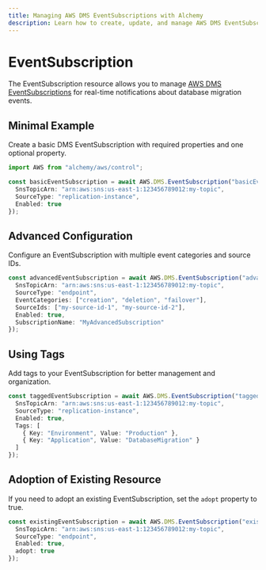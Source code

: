 ```yaml
---
title: Managing AWS DMS EventSubscriptions with Alchemy
description: Learn how to create, update, and manage AWS DMS EventSubscriptions using Alchemy Cloud Control.
---
```


# EventSubscription

The EventSubscription resource allows you to manage [AWS DMS EventSubscriptions](https://docs.aws.amazon.com/dms/latest/userguide/) for real-time notifications about database migration events.

## Minimal Example

Create a basic DMS EventSubscription with required properties and one optional property.

```ts
import AWS from "alchemy/aws/control";

const basicEventSubscription = await AWS.DMS.EventSubscription("basicEventSubscription", {
  SnsTopicArn: "arn:aws:sns:us-east-1:123456789012:my-topic",
  SourceType: "replication-instance",
  Enabled: true
});
```

## Advanced Configuration

Configure an EventSubscription with multiple event categories and source IDs.

```ts
const advancedEventSubscription = await AWS.DMS.EventSubscription("advancedEventSubscription", {
  SnsTopicArn: "arn:aws:sns:us-east-1:123456789012:my-topic",
  SourceType: "endpoint",
  EventCategories: ["creation", "deletion", "failover"],
  SourceIds: ["my-source-id-1", "my-source-id-2"],
  Enabled: true,
  SubscriptionName: "MyAdvancedSubscription"
});
```

## Using Tags

Add tags to your EventSubscription for better management and organization.

```ts
const taggedEventSubscription = await AWS.DMS.EventSubscription("taggedEventSubscription", {
  SnsTopicArn: "arn:aws:sns:us-east-1:123456789012:my-topic",
  SourceType: "replication-instance",
  Enabled: true,
  Tags: [
    { Key: "Environment", Value: "Production" },
    { Key: "Application", Value: "DatabaseMigration" }
  ]
});
```

## Adoption of Existing Resource

If you need to adopt an existing EventSubscription, set the `adopt` property to true.

```ts
const existingEventSubscription = await AWS.DMS.EventSubscription("existingEventSubscription", {
  SnsTopicArn: "arn:aws:sns:us-east-1:123456789012:my-topic",
  SourceType: "endpoint",
  Enabled: true,
  adopt: true
});
```